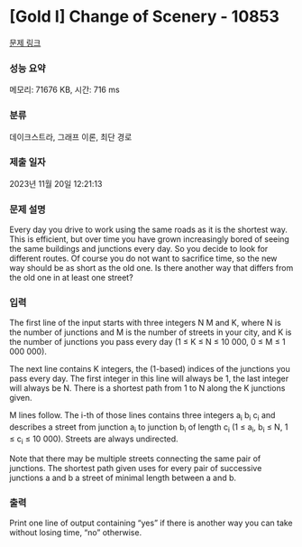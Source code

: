 # [Gold I] Change of Scenery - 10853 

[문제 링크](https://www.acmicpc.net/problem/10853) 

### 성능 요약

메모리: 71676 KB, 시간: 716 ms

### 분류

데이크스트라, 그래프 이론, 최단 경로

### 제출 일자

2023년 11월 20일 12:21:13

### 문제 설명

<p>Every day you drive to work using the same roads as it is the shortest way. This is efficient, but over time you have grown increasingly bored of seeing the same buildings and junctions every day. So you decide to look for different routes. Of course you do not want to sacrifice time, so the new way should be as short as the old one. Is there another way that differs from the old one in at least one street?</p>

### 입력 

 <p>The first line of the input starts with three integers N M and K, where N is the number of junctions and M is the number of streets in your city, and K is the number of junctions you pass every day (1 ≤ K ≤ N ≤ 10 000, 0 ≤ M ≤ 1 000 000).</p>

<p>The next line contains K integers, the (1-based) indices of the junctions you pass every day. The first integer in this line will always be 1, the last integer will always be N. There is a shortest path from 1 to N along the K junctions given.</p>

<p>M lines follow. The i-th of those lines contains three integers a<sub>i</sub> b<sub>i</sub> c<sub>i</sub> and describes a street from junction a<sub>i</sub> to junction b<sub>i</sub> of length c<sub>i</sub> (1 ≤ a<sub>i</sub>, b<sub>i</sub> ≤ N, 1 ≤ c<sub>i</sub> ≤ 10 000). Streets are always undirected.</p>

<p>Note that there may be multiple streets connecting the same pair of junctions. The shortest path given uses for every pair of successive junctions a and b a street of minimal length between a and b.</p>

### 출력 

 <p>Print one line of output containing “yes” if there is another way you can take without losing time, “no” otherwise.</p>

